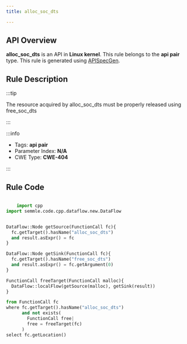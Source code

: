 ```yaml
---
title: alloc_soc_dts

---
```



## API Overview
**alloc_soc_dts** is an API in **Linux kernel**. This rule belongs to the **api pair** type. This rule is generated using [APISpecGen](../../tools/APISpecGen).
## Rule Description

:::tip

The resource acquired by alloc_soc_dts must be properly released using free_soc_dts

:::

:::info

- Tags: **api pair**
- Parameter Index: **N/A**
- CWE Type: **CWE-404**

:::

## Rule Code
```python

    import cpp
import semmle.code.cpp.dataflow.new.DataFlow


DataFlow::Node getSource(FunctionCall fc){
  fc.getTarget().hasName("alloc_soc_dts")
  and result.asExpr() = fc
}

DataFlow::Node getSink(FunctionCall fc){
  fc.getTarget().hasName("free_soc_dts")
  and result.asExpr() = fc.getArgument(0)
}

FunctionCall freeTarget(FunctionCall malloc){
  DataFlow::localFlow(getSource(malloc), getSink(result))
}

from FunctionCall fc
where fc.getTarget().hasName("alloc_soc_dts")
      and not exists(
        FunctionCall free| 
        free = freeTarget(fc)
      )
select fc.getLocation()

    
```